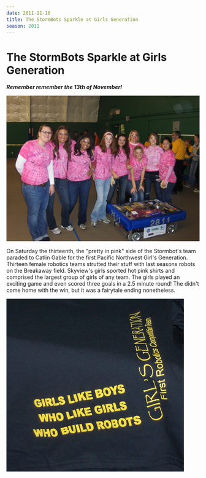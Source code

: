 ```yaml
---
date: 2011-11-10
title: The StormBots Sparkle at Girls Generation
season: 2011
---
```


# The StormBots Sparkle at Girls Generation
 ***Remember remember the 13th of November!***

![Girls Gen Team 2011](/images/Awards/Girls-of-2811-small.jpg)

On Saturday the thirteenth, the "pretty in pink" side of the Stormbot's team paraded to Catlin Gable for the first Pacific Northwest Girl's Generation. Thirteen female robotics teams strutted their stuff with last seasons robots on the Breakaway field. Skyview's girls sported hot pink shirts and comprised the largest group of girls of any team. The girls played an exciting game and even scored three goals in a 2.5 minute round! The didn't come home with the win, but it was a fairytale ending nonetheless.

![First Robotics Flag](/images/Awards/girls-like-boys-who-like-small.jpg)
